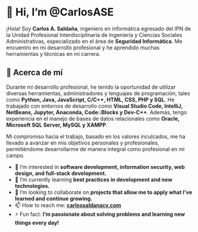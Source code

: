 # 👋 Hi, I’m @CarlosASE

¡Hola! Soy **Carlos A. Saldaña**, ingeniero en informática egresado del IPN de la Unidad Profesional Interdisciplinaria de Ingeniería y Ciencias Sociales Administrativas, especializado en el área de **Seguridad Informática**. Me encuentro en mi desarrollo profesional y he aprendido muchas herramientas y técnicas en mi carrera.

## 🚀 Acerca de mí

Durante mi desarrollo profesional, he tenido la oportunidad de utilizar diversas herramientas, administradores y lenguajes de programación, tales como **Python, Java, JavaScript, C/C++, HTML, CSS, PHP y SQL**. He trabajado con entornos de desarrollo como **Visual Studio Code, IntelliJ, NetBeans, Jupyter, Anaconda, Code::Blocks y Dev-C++**. Además, tengo experiencia en el manejo de bases de datos relacionales como **Oracle, Microsoft SQL Server, MySQL y XAMPP**.

Mi compromiso hacia el trabajo, basado en los valores inculcados, me ha llevado a avanzar en mis objetivos personales y profesionales, permitiéndome desarrollarme de manera integral como profesional en mi campo.

- 👀 I’m interested in **software development, information security, web design, and full-stack development.**
- 🌱 I’m currently learning **best practices in development and new technologies.**
- 💞️ I’m looking to collaborate on **projects that allow me to apply what I've learned and continue growing.**
- 📫 How to reach me: **[carlossaldanacv.com](http://www.carlossaldañacv.com)**
- ⚡ Fun fact: **I’m passionate about solving problems and learning new things every day!**

<!---
CarlosASE/CarlosASE is a ✨ special ✨ repository because its `README.md` (this file) appears on your GitHub profile.
You can click the Preview link to take a look at your changes.
--->
